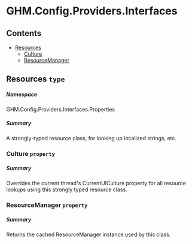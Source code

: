 <a name='assembly'></a>
# GHM.Config.Providers.Interfaces

## Contents

- [Resources](#T-GHM.Config.Providers.Interfaces-Properties-Resources 'GHM.Config.Providers.Interfaces.Properties.Resources')
  - [Culture](#P-GHM.Config.Providers.Interfaces-Properties-Resources-Culture 'GHM.Config.Providers.Interfaces.Properties.Resources.Culture')
  - [ResourceManager](#P-GHM.Config.Providers.Interfaces-Properties-Resources-ResourceManager 'GHM.Config.Providers.Interfaces.Properties.Resources.ResourceManager')

<a name='T-GHM.Config.Providers.Interfaces-Properties-Resources'></a>
## Resources `type`

##### Namespace

GHM.Config.Providers.Interfaces.Properties

##### Summary

A strongly-typed resource class, for looking up localized strings, etc.

<a name='P-GHM.Config.Providers.Interfaces-Properties-Resources-Culture'></a>
### Culture `property`

##### Summary

Overrides the current thread's CurrentUICulture property for all
  resource lookups using this strongly typed resource class.

<a name='P-GHM.Config.Providers.Interfaces-Properties-Resources-ResourceManager'></a>
### ResourceManager `property`

##### Summary

Returns the cached ResourceManager instance used by this class.
